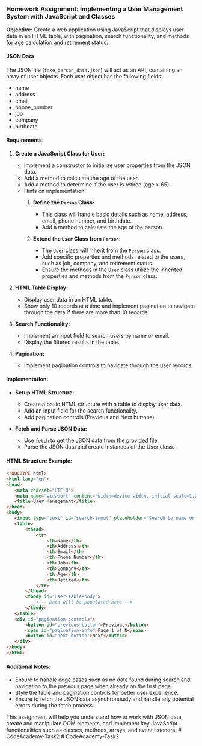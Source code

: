 ### Homework Assignment: Implementing a User Management System with JavaScript and Classes

**Objective:** Create a web application using JavaScript that displays user data in an HTML table, with pagination, search functionality, and methods for age calculation and retirement status.

#### JSON Data
The JSON file (`fake_person_data.json`) will act as an API, containing an array of user objects. Each user object has the following fields:
- name
- address
- email
- phone_number
- job
- company
- birthdate

#### Requirements:

1. **Create a JavaScript Class for User:**
   - Implement a constructor to initialize user properties from the JSON data.
   - Add a method to calculate the age of the user.
   - Add a method to determine if the user is retired (age > 65).
   - Hints on implementation:
      1. **Define the `Person` Class:**
         - This class will handle basic details such as name, address, email, phone number, and birthdate.
         - Add a method to calculate the age of the person.

      2. **Extend the `User` Class from `Person`:**
         - The `User` class will inherit from the `Person` class.
         - Add specific properties and methods related to the users, such as job, company, and retirement status.
         - Ensure the methods in the `User` class utilize the inherited properties and methods from the `Person` class.

2. **HTML Table Display:**
   - Display user data in an HTML table.
   - Show only 10 records at a time and implement pagination to navigate through the data if there are more than 10 records.

3. **Search Functionality:**
   - Implement an input field to search users by name or email.
   - Display the filtered results in the table.

4. **Pagination:**
   - Implement pagination controls to navigate through the user records.

#### Implementation:

* **Setup HTML Structure:**
   - Create a basic HTML structure with a table to display user data.
   - Add an input field for the search functionality.
   - Add pagination controls (Previous and Next buttons).

* **Fetch and Parse JSON Data:**
   - Use `fetch` to get the JSON data from the provided file.
   - Parse the JSON data and create instances of the User class.


#### HTML Structure Example:

```html
<!DOCTYPE html>
<html lang="en">
<head>
   <meta charset="UTF-8">
   <meta name="viewport" content="width=device-width, initial-scale=1.0">
   <title>User Management</title>
</head>
<body>
   <input type="text" id="search-input" placeholder="Search by name or email">
   <table>
       <thead>
           <tr>
               <th>Name</th>
               <th>Address</th>
               <th>Email</th>
               <th>Phone Number</th>
               <th>Job</th>
               <th>Company</th>
               <th>Age</th>
               <th>Retired</th>
           </tr>
       </thead>
       <tbody id="user-table-body">
           <!-- Data will be populated here -->
       </tbody>
   </table>
   <div id="pagination-controls">
       <button id="previous-button">Previous</button>
       <span id="pagination-info">Page 1 of N</span>
       <button id="next-button">Next</button>
   </div>
</body>
</html>
```

#### Additional Notes:

- Ensure to handle edge cases such as no data found during search and navigation to the previous page when already on the first page.
- Style the table and pagination controls for better user experience.
- Ensure to fetch the JSON data asynchronously and handle any potential errors during the fetch process.

This assignment will help you understand how to work with JSON data, create and manipulate DOM elements, and implement key JavaScript functionalities such as classes, methods, arrays, and event listeners.
#   C o d e A c a d e m y - T a s k 2  
 #   C o d e A c a d e m y - T a s k 2  
 